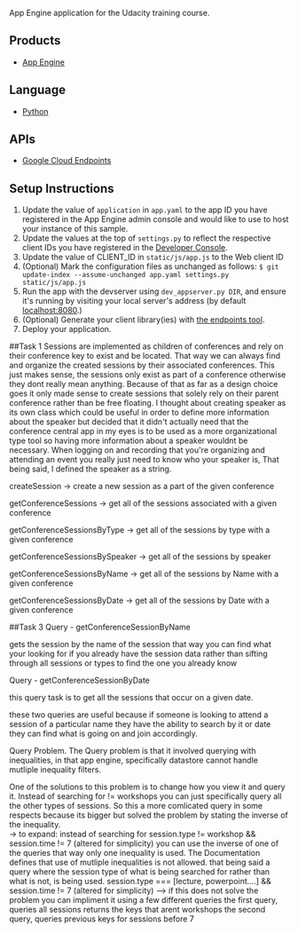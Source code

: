 App Engine application for the Udacity training course.

## Products
- [App Engine][1]

## Language
- [Python][2]

## APIs
- [Google Cloud Endpoints][3]

## Setup Instructions
1. Update the value of `application` in `app.yaml` to the app ID you
have registered in the App Engine admin console and would like to use to host
your instance of this sample.
1. Update the values at the top of `settings.py` to
reflect the respective client IDs you have registered in the
[Developer Console][4].
1. Update the value of CLIENT_ID in `static/js/app.js` to the Web client ID
1. (Optional) Mark the configuration files as unchanged as follows:
`$ git update-index --assume-unchanged app.yaml settings.py static/js/app.js`
1. Run the app with the devserver using `dev_appserver.py DIR`, and ensure it's running by visiting your local server's address (by default [localhost:8080][5].)
1. (Optional) Generate your client library(ies) with [the endpoints tool][6].
1. Deploy your application.


[1]: https://developers.google.com/appengine
[2]: http://python.org
[3]: https://developers.google.com/appengine/docs/python/endpoints/
[4]: https://console.developers.google.com/
[5]: https://localhost:8080/
[6]: https://developers.google.com/appengine/docs/python/endpoints/endpoints_tool



##Task 1
Sessions are implemented as children of conferences and rely on their conference key to exist and be located. That way we can always find and organize the created sessions by their associated conferences. This just makes sense, the sessions only exist as part of a conference otherwise they dont really mean anything. Because of that as far as a design choice goes it only made sense to create sessions that solely rely on their parent conference rather than be free floating. I thought about creating speaker as its own class which could be useful in order to define more information about the speaker but decided that it didn't actually need that the conference central app in my eyes is to be used as a more organizational type tool so having more information about a speaker wouldnt be necessary. When logging on and recording that you're organizing and attending an event you really just need to know who your speaker is, That being said, I defined the speaker as a string.


createSession -> create a new session as a part of the given conference

getConferenceSessions -> get all of the sessions associated with a given conference 

getConferenceSessionsByType -> get all of the sessions by type with a given conference

getConferenceSessionsBySpeaker -> get all of the sessions by speaker

getConferenceSessionsByName -> get all of the sessions by Name with a given conference

getConferenceSessionsByDate -> get all of the sessions by Date with a given conference





##Task 3
Query - getConferenceSessionByName

gets the session by the name of the session that way you can find what your looking for if you already have the session data rather than sifting through all sessions or types to find the one you already know

Query - getConferenceSessionByDate

this query task is to get all the sessions that occur on a given date.



these two queries are useful because if someone is looking to attend a session of a particular name they have the ability to search by it or date they can find what is going on and join accordingly. 

Query Problem. 
The Query problem is that it involved querying with inequalities, in that app engine, specifically datastore cannot handle mutliple inequality filters. 

One of the solutions to this problem is to change how you view it and query it. Instead of searching for != workshops you can just specifically query all the other types of sessions. So this a more comlicated query in some respects because its bigger but solved the problem by stating the inverse of the inequality.  
-> to expand: 
instead of searching for 
session.type != workshop && session.time != 7 (altered for simplicity)
you can use the inverse of one of the queries that way only one inequality is used. The Documentation defines that use of mutliple inequalities is not allowed. that being said a query where the session type of what is being searched for rather than what is not, is being used.
session.type === [lecture, powerpoint....] && session.time != 7 (altered for simplicity)
--> if this does not solve the problem you can impliment it using a few different queries 
the first query, queries all sessions returns the keys that arent workshops 
the second query, queries previous keys for sessions before 7 

